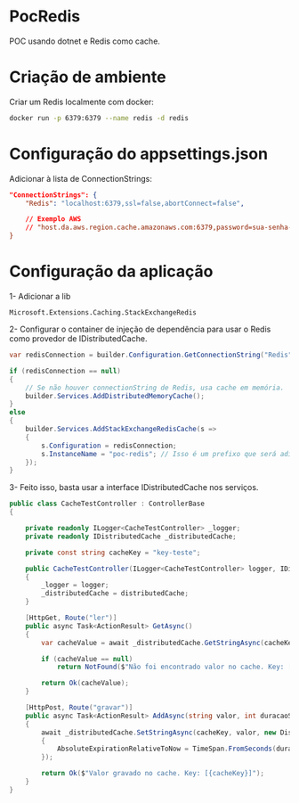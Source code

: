 # PocRedis
POC usando dotnet e Redis como cache.

# Criação de ambiente
Criar um Redis localmente com docker: 

```bash
docker run -p 6379:6379 --name redis -d redis
```


# Configuração do appsettings.json
Adicionar à lista de ConnectionStrings:
```json
"ConnectionStrings": {
    "Redis": "localhost:6379,ssl=false,abortConnect=false",

    // Exemplo AWS
    // "host.da.aws.region.cache.amazonaws.com:6379,password=sua-senha-secreta,ssl=true,abortConnect=false
}
```

# Configuração da aplicação

1- Adicionar a lib
```
Microsoft.Extensions.Caching.StackExchangeRedis
```

2- Configurar o container de injeção de dependência para usar o Redis como provedor de IDistributedCache.
```csharp
var redisConnection = builder.Configuration.GetConnectionString("Redis");

if (redisConnection == null)
{
    // Se não houver connectionString de Redis, usa cache em memória.
    builder.Services.AddDistributedMemoryCache();
}
else
{
    builder.Services.AddStackExchangeRedisCache(s =>
    {
        s.Configuration = redisConnection;
        s.InstanceName = "poc-redis"; // Isso é um prefixo que será adicionado às keys (tanto Get quanto Set).
    });
}
```

3- Feito isso, basta usar a interface IDistributedCache nos serviços. 
```csharp
public class CacheTestController : ControllerBase
{

    private readonly ILogger<CacheTestController> _logger;
    private readonly IDistributedCache _distributedCache;

    private const string cacheKey = "key-teste";

    public CacheTestController(ILogger<CacheTestController> logger, IDistributedCache distributedCache)
    {
        _logger = logger;
        _distributedCache = distributedCache;
    }

    [HttpGet, Route("ler")]
    public async Task<ActionResult> GetAsync()
    {
        var cacheValue = await _distributedCache.GetStringAsync(cacheKey);

        if (cacheValue == null)
            return NotFound($"Não foi encontrado valor no cache. Key: [{cacheKey}]");

        return Ok(cacheValue);
    }

    [HttpPost, Route("gravar")]
    public async Task<ActionResult> AddAsync(string valor, int duracaoSegundos)
    {
        await _distributedCache.SetStringAsync(cacheKey, valor, new DistributedCacheEntryOptions
        {
            AbsoluteExpirationRelativeToNow = TimeSpan.FromSeconds(duracaoSegundos)
        });

        return Ok($"Valor gravado no cache. Key: [{cacheKey}]");
    }
}
```